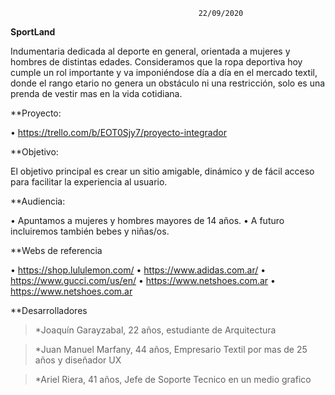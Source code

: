                                               22/09/2020

**SportLand**

Indumentaria dedicada al deporte en general, orientada a mujeres y hombres de distintas edades.
Consideramos que la ropa deportiva hoy cumple un rol importante y va imponiéndose día a día en el mercado textil, donde el rango etario no genera un obstáculo ni una restricción, solo es una prenda de vestir mas en la vida cotidiana.

**Proyecto:

•	https://trello.com/b/EOT0Sjy7/proyecto-integrador 

**Objetivo:

El objetivo principal es crear un sitio amigable, dinámico y de fácil acceso para facilitar la experiencia al usuario.

**Audiencia:

•	Apuntamos a mujeres y hombres mayores de 14 años.
•	A futuro incluiremos también bebes y niñas/os.

**Webs de referencia

•   https://shop.lululemon.com/
•   https://www.adidas.com.ar/
•   https://www.gucci.com/us/en/
•   https://www.netshoes.com.ar
•   https://www.netshoes.com.ar

**Desarrolladores

> *Joaquín Garayzabal, 22 años, estudiante de Arquitectura

> *Juan Manuel Marfany, 44 años, Empresario Textil por mas de 25 años y diseñador UX

> *Ariel Riera, 41 años, Jefe de Soporte Tecnico en un medio grafico

